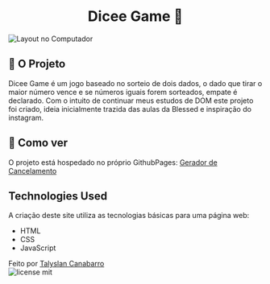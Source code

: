 <h1 align="center"> Dicee Game 🎲</h1>

<img src="https://github.com/Talyslan/Dicee-Game/assets/78499700/8a1498be-e308-4be1-85c1-4c84efe8a1f7" alt="Layout no Computador" />
<!-- <img src="https://github.com/Talyslan/Gerador-de-Cancelamento/assets/78499700/c56c83f7-6098-43a5-a9b3-26fd7c7ebfc4" alt="Layout no Celular" /> -->


## 🗿 O Projeto

Dicee Game é um jogo baseado no sorteio de dois dados, o dado que tirar o maior número vence e se números iguais forem sorteados, empate é declarado. Com o intuito de continuar meus estudos de DOM este projeto foi criado, ideia inicialmente trazida das aulas da Blessed e inspiração do instagram.

## 📌 Como ver

O projeto está hospedado no próprio GithubPages:
[Gerador de Cancelamento](https://talyslan.github.io/Dicee-Game/)


## Technologies Used

A criação deste site utiliza as tecnologias básicas para uma página web:

- HTML
- CSS
- JavaScript

Feito por <a href="https://github.com/Talyslan">Talyslan Canabarro</a>
<br/>
<img src="https://img.shields.io/badge/license-MIT-8A2BE2" alt="license mit" />
